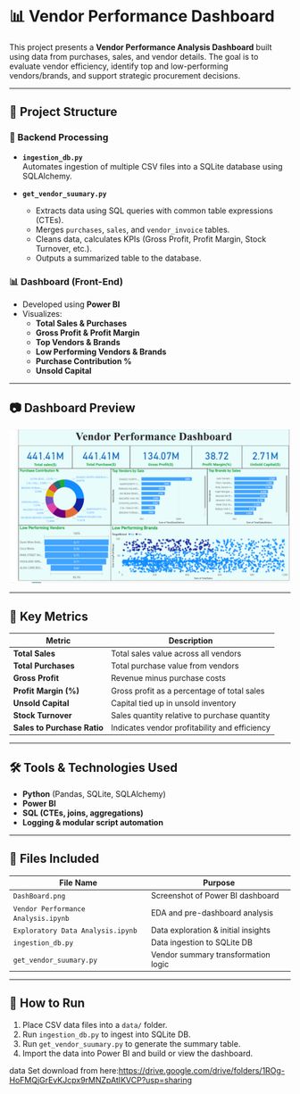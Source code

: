 # 📊 Vendor Performance Dashboard

This project presents a **Vendor Performance Analysis Dashboard** built using data from purchases, sales, and vendor details. The goal is to evaluate vendor efficiency, identify top and low-performing vendors/brands, and support strategic procurement decisions.

---

## 🧩 Project Structure

### 🔧 Backend Processing
- **`ingestion_db.py`**  
  Automates ingestion of multiple CSV files into a SQLite database using SQLAlchemy.

- **`get_vendor_suumary.py`**  
  - Extracts data using SQL queries with common table expressions (CTEs).
  - Merges `purchases`, `sales`, and `vendor_invoice` tables.
  - Cleans data, calculates KPIs (Gross Profit, Profit Margin, Stock Turnover, etc.).
  - Outputs a summarized table to the database.

### 📊 Dashboard (Front-End)
- Developed using **Power BI**
- Visualizes:
  - **Total Sales & Purchases**
  - **Gross Profit & Profit Margin**
  - **Top Vendors & Brands**
  - **Low Performing Vendors & Brands**
  - **Purchase Contribution %**
  - **Unsold Capital**

---

## 📷 Dashboard Preview

![Vendor Performance Dashboard](DashBoard.png)

---

## 📌 Key Metrics

| Metric               | Description                                       |
|----------------------|---------------------------------------------------|
| **Total Sales**      | Total sales value across all vendors              |
| **Total Purchases**  | Total purchase value from vendors                 |
| **Gross Profit**     | Revenue minus purchase costs                      |
| **Profit Margin (%)**| Gross profit as a percentage of total sales       |
| **Unsold Capital**   | Capital tied up in unsold inventory               |
| **Stock Turnover**   | Sales quantity relative to purchase quantity      |
| **Sales to Purchase Ratio** | Indicates vendor profitability and efficiency  |

---

## 🛠 Tools & Technologies Used
- **Python** (Pandas, SQLite, SQLAlchemy)
- **Power BI**
- **SQL (CTEs, joins, aggregations)**
- **Logging & modular script automation**

---

## 📁 Files Included

| File Name                  | Purpose                                |
|----------------------------|----------------------------------------|
| `DashBoard.png`            | Screenshot of Power BI dashboard       |
| `Vendor Performance Analysis.ipynb` | EDA and pre-dashboard analysis |
| `Exploratory Data Analysis.ipynb`   | Data exploration & initial insights |
| `ingestion_db.py`          | Data ingestion to SQLite DB            |
| `get_vendor_suumary.py`    | Vendor summary transformation logic    |

---

## 🚀 How to Run
1. Place CSV data files into a `data/` folder.
2. Run `ingestion_db.py` to ingest into SQLite DB.
3. Run `get_vendor_suumary.py` to generate the summary table.
4. Import the data into Power BI and build or view the dashboard.

data Set download from here:https://drive.google.com/drive/folders/1ROg-HoFMQjGrEvKJcpx9rMNZpAtIKVCP?usp=sharing
